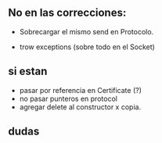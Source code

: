 ## No en las correcciones:
- Sobrecargar el mismo send en Protocolo. 

- trow exceptions (sobre todo en el Socket)


## si estan
- pasar por referencia en Certificate (?)
- no pasar punteros en protocol
- agregar delete al constructor x copia.


## dudas